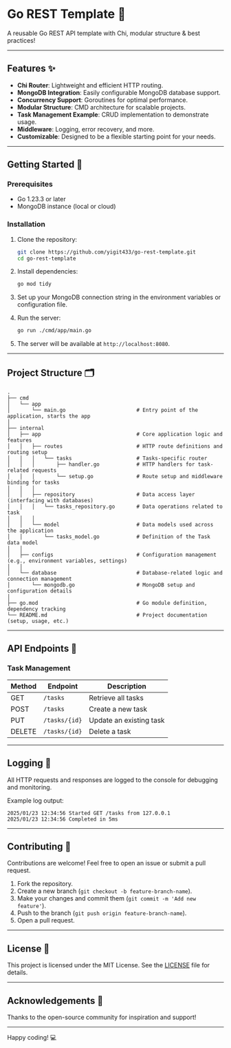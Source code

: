 # Go REST Template 🚀

A reusable Go REST API template with Chi, modular structure & best practices!

---

## Features ✨

- **Chi Router**: Lightweight and efficient HTTP routing.
- **MongoDB Integration**: Easily configurable MongoDB database support.
- **Concurrency Support**: Goroutines for optimal performance.
- **Modular Structure**: CMD architecture for scalable projects.
- **Task Management Example**: CRUD implementation to demonstrate usage.
- **Middleware**: Logging, error recovery, and more.
- **Customizable**: Designed to be a flexible starting point for your needs.

---

## Getting Started 🏁

### Prerequisites

- Go 1.23.3 or later
- MongoDB instance (local or cloud)

### Installation

1. Clone the repository:

   ```bash
   git clone https://github.com/yigit433/go-rest-template.git
   cd go-rest-template
   ```

2. Install dependencies:

   ```bash
   go mod tidy
   ```

3. Set up your MongoDB connection string in the environment variables or configuration file.

4. Run the server:

   ```bash
   go run ./cmd/app/main.go
   ```

5. The server will be available at `http://localhost:8080`.

---

## Project Structure 🗂️

```
.
├── cmd
│   └── app
│       └── main.go                       # Entry point of the application, starts the app
│
├── internal
│   ├── app                               # Core application logic and features
│   │   ├── routes                        # HTTP route definitions and routing setup
│   │   │   └── tasks                     # Tasks-specific router
│   │   │       ├── handler.go            # HTTP handlers for task-related requests
│   │   │       └── setup.go              # Route setup and middleware binding for tasks
│   │   │
│   │   ├── repository                    # Data access layer (interfacing with databases)
│   │   │   └── tasks_repository.go       # Data operations related to task
│   │   │
│   │   └── model                         # Data models used across the application
│   │       └── tasks_model.go            # Definition of the Task data model
│   │     
│   ├── configs                           # Configuration management (e.g., environment variables, settings)
│   │
│   └── database                          # Database-related logic and connection management
│       └── mongodb.go                    # MongoDB setup and configuration details
│                          
├── go.mod                                # Go module definition, dependency tracking
└── README.md                             # Project documentation (setup, usage, etc.)
```

---

## API Endpoints 📡

### Task Management

| Method | Endpoint      | Description              |
|--------|---------------|--------------------------|
| GET    | `/tasks`      | Retrieve all tasks       |
| POST   | `/tasks`      | Create a new task        |
| PUT    | `/tasks/{id}` | Update an existing task  |
| DELETE | `/tasks/{id}` | Delete a task            |

---

## Logging 📝

All HTTP requests and responses are logged to the console for debugging and monitoring.

Example log output:

```
2025/01/23 12:34:56 Started GET /tasks from 127.0.0.1
2025/01/23 12:34:56 Completed in 5ms
```

---

## Contributing 🤝

Contributions are welcome! Feel free to open an issue or submit a pull request.

1. Fork the repository.
2. Create a new branch (`git checkout -b feature-branch-name`).
3. Make your changes and commit them (`git commit -m 'Add new feature'`).
4. Push to the branch (`git push origin feature-branch-name`).
5. Open a pull request.

---

## License 📝

This project is licensed under the MIT License. See the [LICENSE](LICENSE) file for details.

---

## Acknowledgements 🙏

Thanks to the open-source community for inspiration and support!

---

Happy coding! 💻
